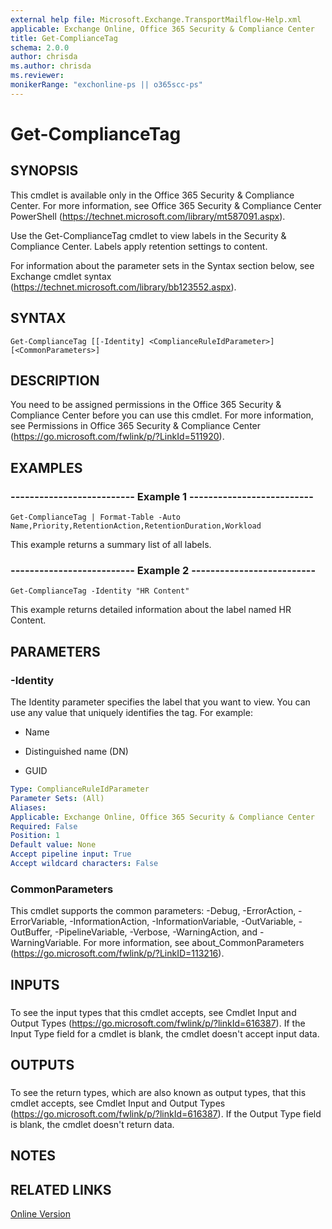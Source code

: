 ```yaml
---
external help file: Microsoft.Exchange.TransportMailflow-Help.xml
applicable: Exchange Online, Office 365 Security & Compliance Center
title: Get-ComplianceTag
schema: 2.0.0
author: chrisda
ms.author: chrisda
ms.reviewer:
monikerRange: "exchonline-ps || o365scc-ps"
---
```


# Get-ComplianceTag

## SYNOPSIS
This cmdlet is available only in the Office 365 Security & Compliance Center. For more information, see Office 365 Security & Compliance Center PowerShell (https://technet.microsoft.com/library/mt587091.aspx).

Use the Get-ComplianceTag cmdlet to view labels in the Security & Compliance Center. Labels apply retention settings to content.

For information about the parameter sets in the Syntax section below, see Exchange cmdlet syntax (https://technet.microsoft.com/library/bb123552.aspx).

## SYNTAX

```
Get-ComplianceTag [[-Identity] <ComplianceRuleIdParameter>] [<CommonParameters>]
```

## DESCRIPTION
You need to be assigned permissions in the Office 365 Security & Compliance Center before you can use this cmdlet. For more information, see Permissions in Office 365 Security & Compliance Center (https://go.microsoft.com/fwlink/p/?LinkId=511920).

## EXAMPLES

### -------------------------- Example 1 --------------------------
```
Get-ComplianceTag | Format-Table -Auto Name,Priority,RetentionAction,RetentionDuration,Workload
```

This example returns a summary list of all labels.

### -------------------------- Example 2 --------------------------
```
Get-ComplianceTag -Identity "HR Content"
```

This example returns detailed information about the label named HR Content.

## PARAMETERS

### -Identity
The Identity parameter specifies the label that you want to view. You can use any value that uniquely identifies the tag. For example:

- Name

- Distinguished name (DN)

- GUID

```yaml
Type: ComplianceRuleIdParameter
Parameter Sets: (All)
Aliases:
Applicable: Exchange Online, Office 365 Security & Compliance Center
Required: False
Position: 1
Default value: None
Accept pipeline input: True
Accept wildcard characters: False
```

### CommonParameters
This cmdlet supports the common parameters: -Debug, -ErrorAction, -ErrorVariable, -InformationAction, -InformationVariable, -OutVariable, -OutBuffer, -PipelineVariable, -Verbose, -WarningAction, and -WarningVariable. For more information, see about_CommonParameters (https://go.microsoft.com/fwlink/p/?LinkID=113216).

## INPUTS

###  
To see the input types that this cmdlet accepts, see Cmdlet Input and Output Types (https://go.microsoft.com/fwlink/p/?linkId=616387). If the Input Type field for a cmdlet is blank, the cmdlet doesn't accept input data.

## OUTPUTS

###  
To see the return types, which are also known as output types, that this cmdlet accepts, see Cmdlet Input and Output Types (https://go.microsoft.com/fwlink/p/?linkId=616387). If the Output Type field is blank, the cmdlet doesn't return data.

## NOTES

## RELATED LINKS

[Online Version](https://technet.microsoft.com/library/101c1af9-202a-43a9-ad3d-bde116b01889.aspx)
